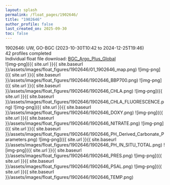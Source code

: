 ```yaml
---
layout: splash
permalink: /float_pages/1902646/
title: "1902646"
author_profile: false
last_created_on: 2025-09-30
toc: false
---
```

 
1902646: UW, GO-BGC (2023-10-30T10:42 to 2024-12-25T19:46)\
42 profiles completed\
Individual float file download: [BGC_Argo_Plus_Global](https://ftp.soest.hawaii.edu/bgc_argo_plus/Individual_Floats/outliers_removed/1902646_Sprof_processed.nc)\
![img-png]({{ site.url }}{{ site.baseurl }}/assets/images/float_figures/1902646/01_1902646_map.png)
![img-png]({{ site.url }}{{ site.baseurl }}/assets/images/float_figures/1902646/1902646_BBP700.png)
![img-png]({{ site.url }}{{ site.baseurl }}/assets/images/float_figures/1902646/1902646_CHLA.png)
![img-png]({{ site.url }}{{ site.baseurl }}/assets/images/float_figures/1902646/1902646_CHLA_FLUORESCENCE.png)
![img-png]({{ site.url }}{{ site.baseurl }}/assets/images/float_figures/1902646/1902646_DOXY.png)
![img-png]({{ site.url }}{{ site.baseurl }}/assets/images/float_figures/1902646/1902646_NITRATE.png)
![img-png]({{ site.url }}{{ site.baseurl }}/assets/images/float_figures/1902646/1902646_PH_Derived_Carbonate_Parameters.png)
![img-png]({{ site.url }}{{ site.baseurl }}/assets/images/float_figures/1902646/1902646_PH_IN_SITU_TOTAL.png)
![img-png]({{ site.url }}{{ site.baseurl }}/assets/images/float_figures/1902646/1902646_PRES.png)
![img-png]({{ site.url }}{{ site.baseurl }}/assets/images/float_figures/1902646/1902646_PSAL.png)
![img-png]({{ site.url }}{{ site.baseurl }}/assets/images/float_figures/1902646/1902646_TEMP.png)
